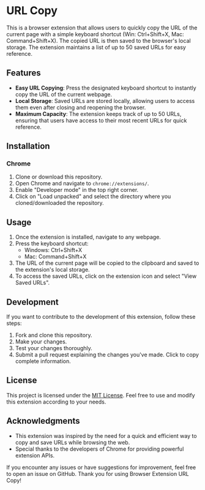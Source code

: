 # URL Copy

This is a browser extension that allows users to quickly copy the URL of the current page with a simple keyboard shortcut (Win: Ctrl+Shift+X, Mac: Command+Shift+X). The copied URL is then saved to the browser's local storage. The extension maintains a list of up to 50 saved URLs for easy reference.

## Features

- **Easy URL Copying**: Press the designated keyboard shortcut to instantly copy the URL of the current webpage.
- **Local Storage**: Saved URLs are stored locally, allowing users to access them even after closing and reopening the browser.
- **Maximum Capacity**: The extension keeps track of up to 50 URLs, ensuring that users have access to their most recent URLs for quick reference.

## Installation

### Chrome

1. Clone or download this repository.
2. Open Chrome and navigate to `chrome://extensions/`.
3. Enable "Developer mode" in the top right corner.
4. Click on "Load unpacked" and select the directory where you cloned/downloaded the repository.


## Usage

1. Once the extension is installed, navigate to any webpage.
2. Press the keyboard shortcut:
    - Windows: Ctrl+Shift+X
    - Mac: Command+Shift+X
3. The URL of the current page will be copied to the clipboard and saved to the extension's local storage.
4. To access the saved URLs, click on the extension icon and select "View Saved URLs".

## Development

If you want to contribute to the development of this extension, follow these steps:

1. Fork and clone this repository.
2. Make your changes.
3. Test your changes thoroughly.
4. Submit a pull request explaining the changes you've made. Click to copy complete information.

## License

This project is licensed under the [MIT License](LICENSE). Feel free to use and modify this extension according to your needs.

## Acknowledgments

- This extension was inspired by the need for a quick and efficient way to copy and save URLs while browsing the web.
- Special thanks to the developers of Chrome for providing powerful extension APIs.

If you encounter any issues or have suggestions for improvement, feel free to open an issue on GitHub. Thank you for using Browser Extension URL Copy!